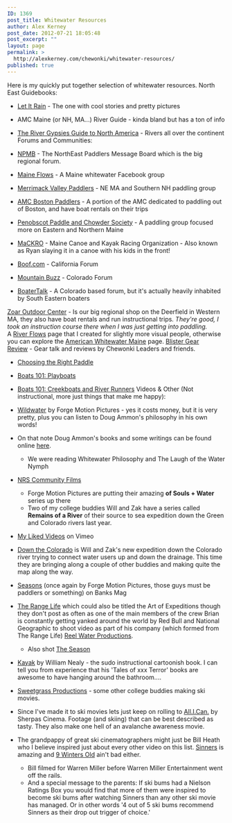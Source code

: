 ```yaml
---
ID: 1369
post_title: Whitewater Resources
author: Alex Kerney
post_date: 2012-07-21 18:05:48
post_excerpt: ""
layout: page
permalink: >
  http://alexkerney.com/chewonki/whitewater-resources/
published: true
---
```

Here is my quickly put together selection of whitewater resources. North East Guidebooks: 
*   [Let It Rain][1] - The one with cool stories and pretty pictures
*   AMC Maine (or NH, MA...) River Guide - kinda bland but has a ton of info
*   [The River Gypsies Guide to North America][2] - Rivers all over the continent Forums and Communities: 

*   [NPMB][3] - The NorthEast Paddlers Message Board which is the big regional forum.
*   [Maine Flows][4] - A Maine whitewater Facebook group
*   [Merrimack Valley Paddlers][5] - NE MA and Southern NH paddling group
*   [AMC Boston Paddlers][6] - A portion of the AMC dedicated to paddling out of Boston, and have boat rentals on their trips
*   [Penobscot Paddle and Chowder Society][7] - A paddling group focused more on Eastern and Northern Maine
*   [MaCKRO][8] - Maine Canoe and Kayak Racing Organization - Also known as Ryan slaying it in a canoe with his kids in the front!
*   [Boof.com][9] - California Forum
*   [Mountain Buzz][10] - Colorado Forum
*   [BoaterTalk][11] - A Colorado based forum, but it's actually heavily inhabited by South Eastern boaters

[Zoar Outdoor Center][12] - Is our big regional shop on the Deerfield in Western MA, they also have boat rentals and run instructional trips. *They're good, I took an instruction course there when I was just getting into paddling.* A [River Flows][13] page that I created for slightly more visual people, otherwise you can explore the [American Whitewater Maine][14] page. [Blister Gear Review][15] - Gear talk and reviews by Chewonki Leaders and friends. 
*   [Choosing the Right Paddle][16]
*   [Boats 101: Playboats][17]
*   [Boats 101: Creekboats and River Runners][18] Videos & Other (Not instructional, more just things that make me happy): 

*   [Wildwater][19] by Forge Motion Pictures - yes it costs money, but it is very pretty, plus you can listen to Doug Ammon's philosophy in his own words!
*   On that note Doug Ammon's books and some writings can be found online [here][20]. 
    *   We were reading Whitewater Philosophy and The Laugh of the Water Nymph
*   [NRS Community Films][21] 
    *   Forge Motion Pictures are putting their amazing **of Souls + Water** series up there
    *   Two of my college buddies Will and Zak have a series called **Remains of a River** of their source to sea expedition down the Green and Colorado rivers last year.
*   [My Liked Videos][22] on Vimeo
*   [Down the Colorado][23] is Will and Zak's new expedition down the Colorado river trying to connect water users up and down the drainage. This time they are bringing along a couple of other buddies and making quite the map along the way.
*   [Seasons][24] (once again by Forge Motion Pictures, those guys must be paddlers or something) on Banks Mag
*   [The Range Life][25] which could also be titled the Art of Expeditions though they don't post as often as one of the main members of the crew Brian is constantly getting yanked around the world by Red Bull and National Geographic to shoot video as part of his company (which formed from The Range Life) [Reel Water Productions][26]. 
    *   Also shot [The Season][27]
*   [Kayak][28] by William Nealy - the sudo instructional cartoonish book. I can tell you from experience that his 'Tales of xxx Terror' books are awesome to have hanging around the bathroom....
*   [Sweetgrass Productions][29] - some other college buddies making ski movies.
*   Since I've made it to ski movies lets just keep on rolling to [All.I.Can.][30] by Sherpas Cinema. Footage (and skiing) that can be best described as tasty. They also make one hell of an avalanche awareness movie.
*   The grandpappy of great ski cinematographers might just be Bill Heath who I believe inspired just about every other video on this list. [Sinners][31] is amazing and [9 Winters Old][32] ain't bad either. 
    *   Bill filmed for Warren Miller before Warren Miller Entertainment went off the rails.
    *   And a special message to the parents: If ski bums had a Nielson Ratings Box you would find that more of them were inspired to become ski bums after watching Sinners than any other ski movie has managed. Or in other words '4 out of 5 ski bums recommend Sinners as their drop out trigger of choice.'

 [1]: http://neguidebook.com/ "Let It Rain"
 [2]: http://www.brushymountainpublishing.com/rivergypsies/rivergypsies_guide.html "River Gypsies guidebook"
 [3]: http://www.npmb.com/cms2/e107_plugins/forum/forum.php "NPMB"
 [4]: https://www.facebook.com/groups/MAINEFLOWS/ "Maine Flows"
 [5]: http://www.mvpclub.org/ "MVP"
 [6]: http://www.amcbostonpaddlers.org/ "AMC Boston Paddlers"
 [7]: http://www.paddleandchowder.org/ "Penobscot Paddle and Chowder Society"
 [8]: http://www.mackro.org/ "MaCKRO"
 [9]: http://forums.boof.com/ "Boof.com"
 [10]: http://www.mountainbuzz.com/ "Mountain Buzz"
 [11]: http://boatertalk.com/ "BoaterTalk"
 [12]: http://www.zoaroutdoor.com/ "Zoar"
 [13]: http://alexkerney.com/kayaking/flows/ "Flows"
 [14]: http://www.americanwhitewater.org/content/River/state-summary/state/ME/ "American Whitewater - Maine State Summary"
 [15]: http://blistergearreview.com/category/gear-reviews/paddle-sports "Blister Gear Review - Paddle Sports"
 [16]: http://blistergearreview.com/recommended/blister-symposium-choosing-the-right-paddle "Blister Gear Review - Choosing the Right Paddle"
 [17]: http://blistergearreview.com/recommended/boats-101-playboats "Blister Gear Review | Boats 101: Playboats"
 [18]: http://blistergearreview.com/recommended/boats-101-river-runners-and-creek-boats "Blister Gear Review | Boats 101: Creekboats and River Runners"
 [19]: http://forgemotionpictures.com/films/wildwater/ "Wildwater by Forge Motion Pictures"
 [20]: http://www.dougammons.com "Doug Ammons"
 [21]: http://community.nrsweb.com/nrs-films/ "NRS Community Films"
 [22]: https://vimeo.com/fenris/likes "Alex's Liked Videos"
 [23]: http://www.downthecolorado.org/ "Down the Colorado"
 [24]: http://www.thebanksmag.com/video/index.html "Seasons - Banks Mag"
 [25]: http://www.therangelife.com "The Range Life"
 [26]: http://www.reelwaterproductions.com "Reel Water Productions"
 [27]: http://www.theseasontv.com "The Season"
 [28]: http://www.amazon.com/Kayak-Frontier-Intermediate-Whitewater-Technique/dp/0897325893/ref=dp_ob_title_bk "Kayak on Amazon"
 [29]: http://sweetgrass-productions.com/ "Sweetgrass Productions"
 [30]: http://www.sherpascinema.com/ "Sherpas Cinema"
 [31]: http://www.bhandf.com/bhandf%202010/sinners%20dvd%20sale.html "Sinners"
 [32]: http://ninewintersold.com/ "9 Winders Old"